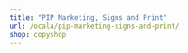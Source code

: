 ```yaml
---
title: "PIP Marketing, Signs and Print"
url: /ocala/pip-marketing-signs-and-print/
shop: copyshop
---
```

